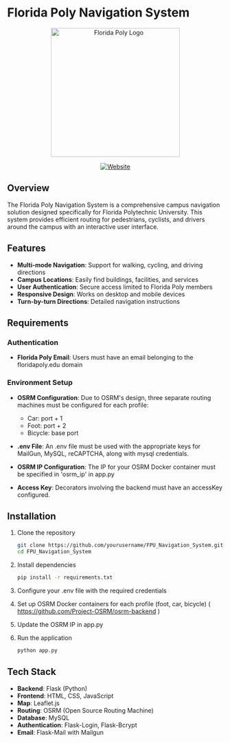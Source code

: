 # Florida Poly Navigation System

<div align="center">

<img src="https://marvel-b1-cdn.bc0a.com/f00000000257950/floridapoly.edu/university-relations/brand/assets/cyan_phoenixlogos-tm-master-cmyk.png" alt="Florida Poly Logo" width="300">

[![Website](https://img.shields.io/badge/Website-floridapolymap.com-6a0dad?style=for-the-badge)](https://floridapolymap.com)

</div>

## Overview

The Florida Poly Navigation System is a comprehensive campus navigation solution designed specifically for Florida Polytechnic University. This system provides efficient routing for pedestrians, cyclists, and drivers around the campus with an interactive user interface.

## Features

- **Multi-mode Navigation**: Support for walking, cycling, and driving directions
- **Campus Locations**: Easily find buildings, facilities, and services
- **User Authentication**: Secure access limited to Florida Poly members
- **Responsive Design**: Works on desktop and mobile devices
- **Turn-by-turn Directions**: Detailed navigation instructions

## Requirements

### Authentication

- **Florida Poly Email**: Users must have an email belonging to the floridapoly.edu domain

### Environment Setup

- **OSRM Configuration**: Due to OSRM's design, three separate routing machines must be configured for each profile:
  - Car: port + 1
  - Foot: port + 2
  - Bicycle: base port

- **.env File**: An .env file must be used with the appropriate keys for MailGun, MySQL, reCAPTCHA, along with mysql credentials. 

- **OSRM IP Configuration**: The IP for your OSRM Docker container must be specified in 'osrm_ip' in app.py

- **Access Key**: Decorators involving the backend must have an accessKey configured.

## Installation

1. Clone the repository
   ```bash
   git clone https://github.com/yourusername/FPU_Navigation_System.git
   cd FPU_Navigation_System
   ```

2. Install dependencies
   ```bash
   pip install -r requirements.txt
   ```

3. Configure your .env file with the required credentials

4. Set up OSRM Docker containers for each profile (foot, car, bicycle) ( https://github.com/Project-OSRM/osrm-backend )

5. Update the OSRM IP in app.py

6. Run the application
   ```bash
   python app.py
   ```

## Tech Stack

- **Backend**: Flask (Python)
- **Frontend**: HTML, CSS, JavaScript
- **Map**: Leaflet.js
- **Routing**: OSRM (Open Source Routing Machine)
- **Database**: MySQL
- **Authentication**: Flask-Login, Flask-Bcrypt
- **Email**: Flask-Mail with Mailgun
